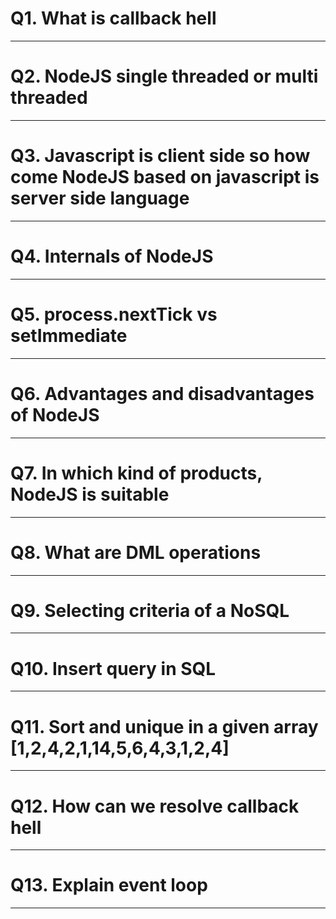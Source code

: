 # Q1. What is callback hell
------------------------------------------------------------------------------------------------------

# Q2. NodeJS single threaded or multi threaded
------------------------------------------------------------------------------------------------------

# Q3. Javascript is client side so how come NodeJS based on javascript is server side language
------------------------------------------------------------------------------------------------------

# Q4. Internals of NodeJS
------------------------------------------------------------------------------------------------------

# Q5. process.nextTick vs setImmediate
------------------------------------------------------------------------------------------------------

# Q6. Advantages and disadvantages of NodeJS
------------------------------------------------------------------------------------------------------

# Q7. In which kind of products, NodeJS is suitable
------------------------------------------------------------------------------------------------------

# Q8. What are DML operations
------------------------------------------------------------------------------------------------------

# Q9. Selecting criteria of a NoSQL 
------------------------------------------------------------------------------------------------------

# Q10. Insert query in SQL
------------------------------------------------------------------------------------------------------

# Q11. Sort and unique in a given array [1,2,4,2,1,14,5,6,4,3,1,2,4]
------------------------------------------------------------------------------------------------------

# Q12. How can we resolve callback hell
------------------------------------------------------------------------------------------------------

# Q13. Explain event loop
------------------------------------------------------------------------------------------------------

